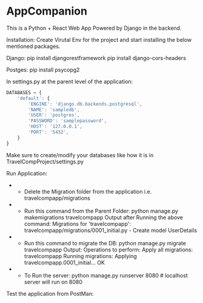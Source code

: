 # AppCompanion
This is a Python + React Web App
Powered by Django in the backend.

Installation:
Create Virutal Env for the project and start installing the below mentioned packages.

Django:
pip install djangorestframework
pip install django-cors-headers


Postges:
pip install psycopg2

In settings.py at the parent level of the application:
```js
DATABASES = {
    'default': {
        'ENGINE': 'django.db.backends.postgresql',
        'NAME': 'sampledb',
        'USER': 'postgres',
        'PASSWORD': 'samplepassword',
        'HOST': '127.0.0.1',
        'PORT': '5432',
    }
}
```

Make sure to create/modify your databases like how it is in TravelCompProject/settings.py

Run Application:

* - Delete the Migration folder from the application i.e. travelcompapp/migrations
* - Run this command from the Parent Folder: python manage.py makemigrations travelcompapp
    Output after Running the above command:
    Migrations for 'travelcompapp':
      travelcompapp/migrations/0001_initial.py
        - Create model UserDetails
* - Run this command to migrate the DB: python manage.py migrate travelcompapp
    Output:
        Operations to perform:
      Apply all migrations: travelcompapp
    Running migrations:
      Applying travelcompapp.0001_initial... OK
* - To Run the server: python manage.py runserver 8080 # localhost server will run on 8080

Test the application from PostMan:






